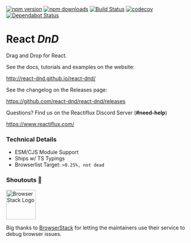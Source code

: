 [![npm version](https://img.shields.io/npm/v/react-dnd.svg?style=flat-square)](https://www.npmjs.com/package/react-dnd)
[![npm downloads](https://img.shields.io/npm/dm/react-dnd.svg?style=flat-square)](https://www.npmjs.com/package/react-dnd)
[![Build Status](https://img.shields.io/endpoint.svg?url=https%3A%2F%2Factions-badge.atrox.dev%2Freact-dnd%2Freact-dnd%2Fbadge%3Fref%3Dmain&style=flat)](https://actions-badge.atrox.dev/react-dnd/react-dnd/goto?ref=main)
[![codecov](https://codecov.io/gh/react-dnd/react-dnd/branch/main/graph/badge.svg)](https://codecov.io/gh/react-dnd/react-dnd)
[![Dependabot Status](https://api.dependabot.com/badges/status?host=github&repo=react-dnd/react-dnd)](https://dependabot.com)

# React _DnD_

Drag and Drop for React.

See the docs, tutorials and examples on the website:

http://react-dnd.github.io/react-dnd/

See the changelog on the Releases page:

https://github.com/react-dnd/react-dnd/releases

Questions? Find us on the Reactiflux Discord Server (**#need-help**)

https://www.reactiflux.com/

### Technical Details

- ESM/CJS Module Support
- Ships w/ TS Typings
- Browserlist Target: `>0.25%, not dead`

### Shoutouts 🙏

<img src="/assets/browserstack-logo-600x315.png" height="80" title="BrowserStack Logo" alt="BrowserStack Logo" />

Big thanks to [BrowserStack](https://www.browserstack.com) for letting the maintainers use their service to debug browser issues.
